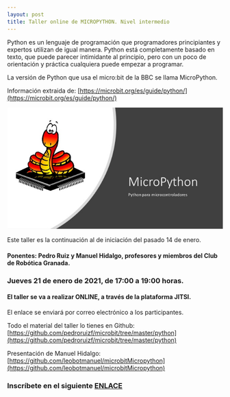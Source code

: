 ```yaml
---
layout: post
title: Taller online de MICROPYTHON. Nivel intermedio
---
```


Python es un lenguaje de programación que programadores principiantes y expertos utilizan de igual manera. Python está completamente basado en texto, que puede parecer intimidante al principio, pero con un poco de orientación y práctica cualquiera puede empezar a programar.

La versión de Python que usa el micro:bit de la BBC se llama MicroPython.

Información extraida de: [https://microbit.org/es/guide/python/](https://microbit.org/es/guide/python/)








<img src="/images/638.jpg" width="800" />


Este taller es la continuación al de iniciación del pasado 14 de enero. 


#### Ponentes:  Pedro Ruiz y Manuel Hidalgo, profesores y miembros del Club de Robótica Granada.

### Jueves 21 de enero de 2021, de 17:00 a 19:00 horas.





#### El taller se va a realizar ONLINE, a través de la plataforma JITSI.
El enlace se enviará por correo electrónico a los participantes.


Todo el material del taller lo tienes en Github: [https://github.com/pedroruizf/microbit/tree/master/python](https://github.com/pedroruizf/microbit/tree/master/python)

Presentación de Manuel Hidalgo: [https://github.com/leobotmanuel/microbitMicropython](https://github.com/leobotmanuel/microbitMicropython)





### Inscríbete en el siguiente [ENLACE](https://forms.gle/LrYuhYfQ7hP3Frs49)
